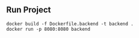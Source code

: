 ## Run Project
```docker build -f Dockerfile.backend -t backend . ``` 
<br>
```docker run -p 8080:8080 backend ```
